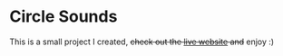 # Circle Sounds

This is a small project I created, ~~check out the [live website](http://circlesounds.ca/) and~~ enjoy :)
